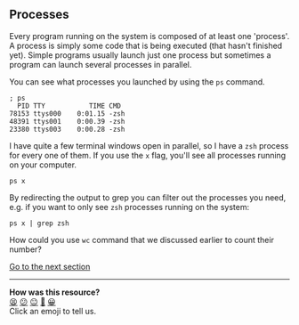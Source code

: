 ## Processes
Every program running on the system is composed of at least one 'process'. A process is simply some code that is being executed (that hasn't finished yet). Simple programs usually launch just one process but sometimes a program can launch several processes in parallel.

You can see what processes you launched by using the `ps` command.


```shell
; ps
  PID TTY           TIME CMD
78153 ttys000    0:01.15 -zsh
48391 ttys001    0:00.39 -zsh
23380 ttys003    0:00.28 -zsh

```

I have quite a few terminal windows open in parallel, so I have a `zsh` process for every one of them. If you use the `x` flag, you'll see all processes running on your computer.

`ps x`

By redirecting the output to grep you can filter out the processes you need, e.g. if you want to only see `zsh` processes running on the system:

`ps x | grep zsh`

How could you use `wc` command that we discussed earlier to count their number?

[Go to the next section](./29_vim.ed.md)


<!-- BEGIN GENERATED SECTION DO NOT EDIT -->

---

**How was this resource?**  
[😫](https://airtable.com/shrUJ3t7KLMqVRFKR?prefill_Repository=course&prefill_File=foundations/command_line/28_processes.md&prefill_Sentiment=😫) [😕](https://airtable.com/shrUJ3t7KLMqVRFKR?prefill_Repository=course&prefill_File=foundations/command_line/28_processes.md&prefill_Sentiment=😕) [😐](https://airtable.com/shrUJ3t7KLMqVRFKR?prefill_Repository=course&prefill_File=foundations/command_line/28_processes.md&prefill_Sentiment=😐) [🙂](https://airtable.com/shrUJ3t7KLMqVRFKR?prefill_Repository=course&prefill_File=foundations/command_line/28_processes.md&prefill_Sentiment=🙂) [😀](https://airtable.com/shrUJ3t7KLMqVRFKR?prefill_Repository=course&prefill_File=foundations/command_line/28_processes.md&prefill_Sentiment=😀)  
Click an emoji to tell us.

<!-- END GENERATED SECTION DO NOT EDIT -->

